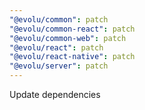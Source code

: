 ```yaml
---
"@evolu/common": patch
"@evolu/common-react": patch
"@evolu/common-web": patch
"@evolu/react": patch
"@evolu/react-native": patch
"@evolu/server": patch
---
```


Update dependencies

